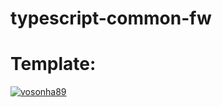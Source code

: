 # typescript-common-fw

# Template:
[![vosonha89](https://circleci.com/gh/vosonha89/typescript-common-fw.svg?style=svg)](https://circleci.com/gh/vosonha89/typescript-common-fw)
